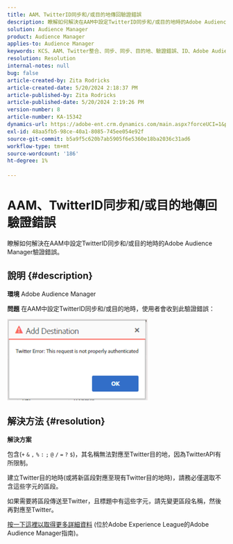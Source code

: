 ```yaml
---
title: AAM、TwitterID同步和/或目的地傳回驗證錯誤
description: 瞭解如何解決在AAM中設定TwitterID同步和/或目的地時的Adobe Audience Manager驗證錯誤。
solution: Audience Manager
product: Audience Manager
applies-to: Audience Manager
keywords: KCS、AAM、Twitter整合、同步、同步、目的地、驗證錯誤、ID、Adobe Audience Manager
resolution: Resolution
internal-notes: null
bug: false
article-created-by: Zita Rodricks
article-created-date: 5/20/2024 2:18:37 PM
article-published-by: Zita Rodricks
article-published-date: 5/20/2024 2:19:26 PM
version-number: 8
article-number: KA-15342
dynamics-url: https://adobe-ent.crm.dynamics.com/main.aspx?forceUCI=1&pagetype=entityrecord&etn=knowledgearticle&id=90bce2d3-b316-ef11-9f8a-6045bd026dc7
exl-id: 48aa5fb5-98ce-40a1-8085-745ee054e92f
source-git-commit: b5a9f5c620b7ab5905f6e5360e18ba2036c31ad6
workflow-type: tm+mt
source-wordcount: '186'
ht-degree: 1%

---
```


# AAM、TwitterID同步和/或目的地傳回驗證錯誤


瞭解如何解決在AAM中設定TwitterID同步和/或目的地時的Adobe Audience Manager驗證錯誤。

## 說明 {#description}


<b>環境</b>
Adobe Audience Manager

<b>問題</b>
在AAM中設定TwitterID同步和/或目的地時，使用者會收到此驗證錯誤：

![](assets/___94bce2d3-b316-ef11-9f8a-6045bd026dc7___.png)


## 解決方法 {#resolution}


<b>解決方案</b>

包含(`+` `&` `,` `%` `:` `;` `@` `/` `=` `?` `$`)，其名稱無法對應至Twitter目的地，因為TwitterAPI有所限制。

建立Twitter目的地時(或將新區段對應至現有Twitter目的地時)，請務必僅選取不含這些字元的區段。

如果需要將區段傳送至Twitter，且標題中有這些字元，請先變更區段名稱，然後再對應至Twitter。

[按一下這裡以取得更多詳細資料](https://experienceleague.adobe.com/docs/audience-manager/user-guide/features/destinations/device-based/twitter-tailored-audiences.html?lang=en#segment-mapping-considerations) (位於Adobe Experience League的Adobe Audience Manager指南)。

